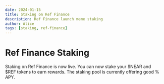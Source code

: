 ```yaml
---
date: 2024-01-15
title: Staking on Ref Finance
description: Ref Finance launch meme staking
author: Alice
tags: [staking, ref-finance]
---
```


# Ref Finance Staking

Staking on Ref Finance is now live. You can now stake your $NEAR and $REF tokens to earn rewards. The staking pool is currently offering good % APY.
